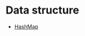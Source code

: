 # Data structure


- [HashMap](https://github.com/sdaf47/go-knowledge-base/tree/master/data_structures/hashmap)
